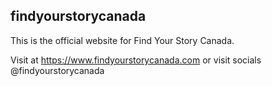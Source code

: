 ## findyourstorycanada



This is the official website for Find Your Story Canada.

Visit at https://www.findyourstorycanada.com or visit socials @findyourstorycanada

